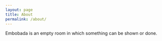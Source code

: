 ```yaml
---
layout: page
title: About
permalink: /about/
---
```


Embobada is an empty room in which something can be shown or done.

[jekyll-organization]: https://github.com/jekyll
